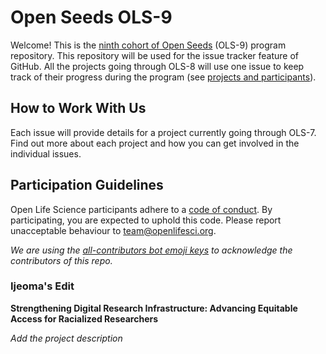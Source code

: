 # Open Seeds OLS-9


Welcome! This is the [ninth cohort of Open Seeds](https://openlifesci.org/ols-9) (OLS-9) program repository. 
This repository will be used for the issue tracker feature of GitHub. 
All the projects going through OLS-8 will use one issue to keep track of their progress during the program (see [projects and participants](https://openlifesci.org/ols-7/projects-participants/)).

## How to Work With Us

Each issue will provide details for a project currently going through OLS-7. 
Find out more about each project and how you can get involved in the individual issues.

## Participation Guidelines

Open Life Science participants adhere to a [code of conduct](CODE_OF_CONDUCT.md). 
By participating, you are expected to uphold this code. Please report unacceptable behaviour to [team@openlifesci.org](mailto:team@openlifesci.org).

*We are using the [all-contributors bot emoji keys](https://allcontributors.org/) to acknowledge the contributors of this repo.*

### Ijeoma's Edit
**Strengthening Digital Research Infrastructure: Advancing Equitable Access for Racialized Researchers**

*Add the project description*



